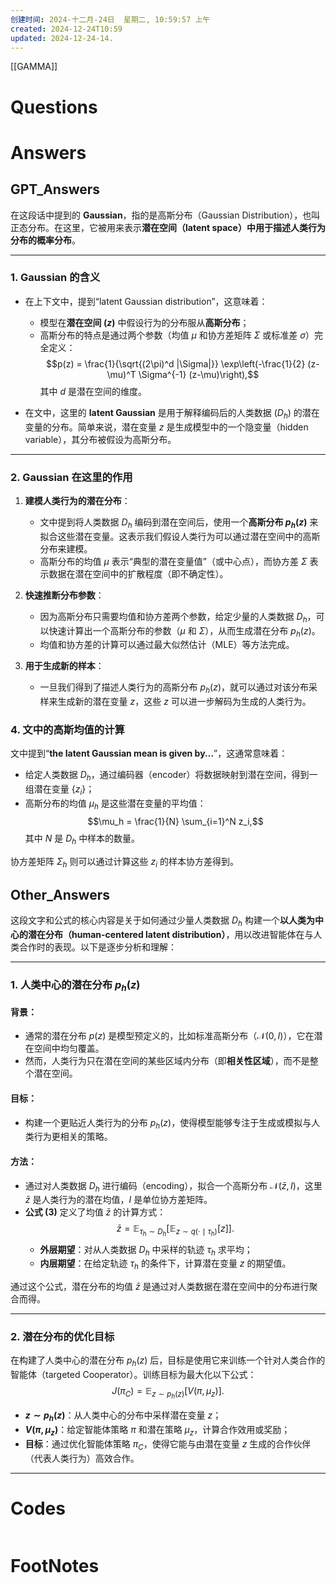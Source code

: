 ```yaml
---
创建时间: 2024-十二月-24日  星期二, 10:59:57 上午
created: 2024-12-24T10:59
updated: 2024-12-24-14.
---
```

[[GAMMA]]

# Questions


# Answers

## GPT_Answers
在这段话中提到的 **Gaussian**，指的是高斯分布（Gaussian Distribution），也叫正态分布。在这里，它被用来表示**潜在空间（latent space）中用于描述人类行为分布的概率分布**。

---

### **1. Gaussian 的含义**
- 在上下文中，提到“latent Gaussian distribution”，这意味着：
  - 模型在**潜在空间 ($z$)** 中假设行为的分布服从**高斯分布**；
  - 高斯分布的特点是通过两个参数（均值 $\mu$ 和协方差矩阵 $\Sigma$ 或标准差 $\sigma$）完全定义：
    $$p(z) = \frac{1}{\sqrt{(2\pi)^d |\Sigma|}} \exp\left(-\frac{1}{2} (z-\mu)^T \Sigma^{-1} (z-\mu)\right),$$
    其中 $d$ 是潜在空间的维度。

- 在文中，这里的 **latent Gaussian** 是用于解释编码后的人类数据 ($D_h$) 的潜在变量的分布。简单来说，潜在变量 $z$ 是生成模型中的一个隐变量（hidden variable），其分布被假设为高斯分布。

---

### **2. Gaussian 在这里的作用**
1. **建模人类行为的潜在分布**：
   - 文中提到将人类数据 $D_h$ 编码到潜在空间后，使用一个**高斯分布 $p_h(z)$** 来拟合这些潜在变量。这表示我们假设人类行为可以通过潜在空间中的高斯分布来建模。
   - 高斯分布的均值 $\mu$ 表示“典型的潜在变量值”（或中心点），而协方差 $\Sigma$ 表示数据在潜在空间中的扩散程度（即不确定性）。

2. **快速推断分布参数**：
   - 因为高斯分布只需要均值和协方差两个参数，给定少量的人类数据 $D_h$，可以快速计算出一个高斯分布的参数（$\mu$ 和 $\Sigma$），从而生成潜在分布 $p_h(z)$。
   - 均值和协方差的计算可以通过最大似然估计（MLE）等方法完成。

3. **用于生成新的样本**：
   - 一旦我们得到了描述人类行为的高斯分布 $p_h(z)$，就可以通过对该分布采样来生成新的潜在变量 $z$，这些 $z$ 可以进一步解码为生成的人类行为。

### **4. 文中的高斯均值的计算**
文中提到“**the latent Gaussian mean is given by...**”，这通常意味着：
- 给定人类数据 $D_h$，通过编码器（encoder）将数据映射到潜在空间，得到一组潜在变量 $\{z_i\}$；
- 高斯分布的均值 $\mu_h$ 是这些潜在变量的平均值：
  $$\mu_h = \frac{1}{N} \sum_{i=1}^N z_i,$$
  其中 $N$ 是 $D_h$ 中样本的数量。

协方差矩阵 $\Sigma_h$ 则可以通过计算这些 $z_i$ 的样本协方差得到。

## Other_Answers
这段文字和公式的核心内容是关于如何通过少量人类数据 $D_h$ 构建一个**以人类为中心的潜在分布（human-centered latent distribution）**，用以改进智能体在与人类合作时的表现。以下是逐步分析和理解：

---

### 1. **人类中心的潜在分布 $p_h(z)$**

#### 背景：
- 通常的潜在分布 $p(z)$ 是模型预定义的，比如标准高斯分布（$\mathcal{N}(0, I)$），它在潜在空间中均匀覆盖。  
- 然而，人类行为只在潜在空间的某些区域内分布（即**相关性区域**），而不是整个潜在空间。

#### 目标：
- 构建一个更贴近人类行为的分布 $p_h(z)$，使得模型能够专注于生成或模拟与人类行为更相关的策略。

#### 方法：
- 通过对人类数据 $D_h$ 进行编码（encoding），拟合一个高斯分布 $\mathcal{N}(\bar{z}, I)$，这里 $\bar{z}$ 是人类行为的潜在均值，$I$ 是单位协方差矩阵。
- **公式 (3)** 定义了均值 $\bar{z}$ 的计算方式：
  $$\bar{z} = \mathbb{E}_{\tau_h \sim D_h} \bigl[ \mathbb{E}_{z \sim q(\cdot \mid \tau_h)}[z] \bigr].$$
  - **外层期望**：对从人类数据 $D_h$ 中采样的轨迹 $\tau_h$ 求平均；
  - **内层期望**：在给定轨迹 $\tau_h$ 的条件下，计算潜在变量 $z$ 的期望值。

通过这个公式，潜在分布的均值 $\bar{z}$ 是通过对人类数据在潜在空间中的分布进行聚合而得。

---

### 2. **潜在分布的优化目标**

在构建了人类中心的潜在分布 $p_h(z)$ 后，目标是使用它来训练一个针对人类合作的智能体（targeted Cooperator）。训练目标为最大化以下公式：
$$J(\pi_C) = \mathbb{E}_{z \sim p_h(z)} \bigl[ V(\pi, \mu_z) \bigr].$$
- **$z \sim p_h(z)$**：从人类中心的分布中采样潜在变量 $z$；
- **$V(\pi, \mu_z)$**：给定智能体策略 $\pi$ 和潜在策略 $\mu_z$，计算合作效用或奖励；
- **目标**：通过优化智能体策略 $\pi_C$，使得它能与由潜在变量 $z$ 生成的合作伙伴（代表人类行为）高效合作。
---

# Codes

```python

```


# FootNotes
